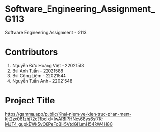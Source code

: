 # Software_Engineering_Assignment_G113
Software Engineering Assignment - G113
# Contributors
1. Nguyễn Đức Hoàng Việt - 22021513
2. Bùi Anh Tuấn - 22021588
3. Bùi Công Liêm - 22021544
4. Nguyễn Tuấn Anh - 22021548
# Project Title
https://gamma.app/public/Khai-niem-ve-kien-truc-phan-mem-kjt2ze061zhj72c?fbclid=IwAR1IPHNcv68ys6st7K-MJT4_gupkEWk5vO8PeFoBH5VtdGl1umH54RW4H8Q
